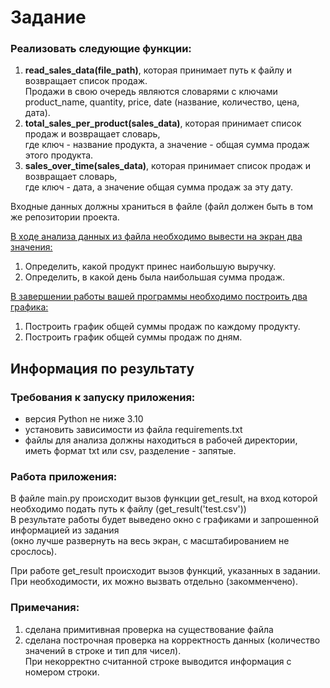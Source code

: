 # Задание #
### Реализовать следующие функции: ###

1. **read_sales_data(file_path)**, которая принимает путь к файлу и возвращает список продаж.  
Продажи в свою очередь являются словарями с ключами product_name, quantity, price, date (название, количество, цена, дата).
2. **total_sales_per_product(sales_data)**, которая принимает список продаж и возвращает словарь,  
где ключ - название продукта, а значение - общая сумма продаж этого продукта.
3. **sales_over_time(sales_data)**, которая принимает список продаж и возвращает словарь,  
где ключ - дата, а значение общая сумма продаж за эту дату.  

Входные данных должны храниться в файле (файл должен быть в том же репозитории проекта.  

<ins>В ходе анализа данных из файла необходимо вывести на экран два значения:</ins>

1. Определить, какой продукт принес наибольшую выручку.
2. Определить, в какой день была наибольшая сумма продаж.
 

<ins>В завершении работы вашей программы необходимо построить два графика:</ins>

1. Построить график общей суммы продаж по каждому продукту.
2. Построить график общей суммы продаж по дням.

## Информация по результату ##

### Требования к запуску приложения: ###
- версия Python не ниже 3.10
- установить зависимости из файла requirements.txt
- файлы для анализа должны находиться в рабочей директории, иметь формат txt или csv, разделение - запятые.

### Работа приложения: ###
В файле main.py происходит вызов функции get_result, на вход которой необходимо подать путь к файлу (get_result('test.csv'))  
В результате работы будет выведено окно с графиками и запрошенной информацией из задания  
(окно лучше развернуть на весь экран, с масштабированием не срослось).  

При работе get_result происходит вызов функций, указанных в задании. При необходимости, их можно вызвать отдельно (закомменчено).  

### Примечания: ###
1. сделана примитивная проверка на существование файла
2. сделана построчная проверка на корректность данных (количество значений в строке и тип для чисел).  
При некорректно считанной строке выводится информация с номером строки.
